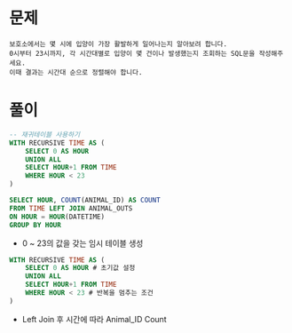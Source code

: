 # 문제

```
보호소에서는 몇 시에 입양이 가장 활발하게 일어나는지 알아보려 합니다.
0시부터 23시까지, 각 시간대별로 입양이 몇 건이나 발생했는지 조회하는 SQL문을 작성해주세요.
이때 결과는 시간대 순으로 정렬해야 합니다.
```

# 풀이

```sql
-- 재귀테이블 사용하기
WITH RECURSIVE TIME AS (
    SELECT 0 AS HOUR
    UNION ALL
    SELECT HOUR+1 FROM TIME
    WHERE HOUR < 23
)

SELECT HOUR, COUNT(ANIMAL_ID) AS COUNT
FROM TIME LEFT JOIN ANIMAL_OUTS
ON HOUR = HOUR(DATETIME)
GROUP BY HOUR
```



* 0 ~ 23의 값을 갖는 임시 테이블 생성

```sql
WITH RECURSIVE TIME AS (
    SELECT 0 AS HOUR # 초기값 설정
    UNION ALL
    SELECT HOUR+1 FROM TIME
    WHERE HOUR < 23 # 반복을 멈추는 조건
)
```

* Left Join 후 시간에 따라 Animal_ID Count
